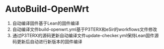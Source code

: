 # AutoBuild-OpenWrt

1. 自动编译固件基于Lean的固件编译
2. 自动编译文件build-openwrt.yml基于P3TERX和eSir的workflows文件修改
3. 通过P3TERX的源码更新自动编译文件update-checker.yml保持Lean固件源码更新后自动进行新版本的固件编译
